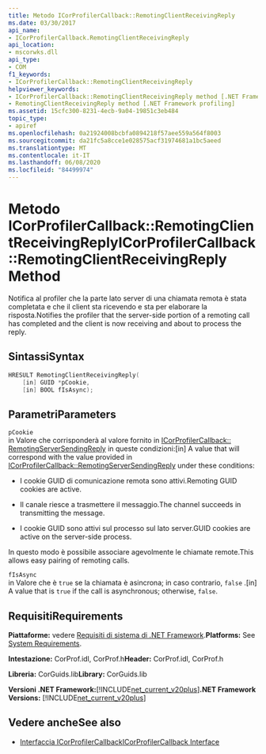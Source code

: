 ```yaml
---
title: Metodo ICorProfilerCallback::RemotingClientReceivingReply
ms.date: 03/30/2017
api_name:
- ICorProfilerCallback.RemotingClientReceivingReply
api_location:
- mscorwks.dll
api_type:
- COM
f1_keywords:
- ICorProfilerCallback::RemotingClientReceivingReply
helpviewer_keywords:
- ICorProfilerCallback::RemotingClientReceivingReply method [.NET Framework profiling]
- RemotingClientReceivingReply method [.NET Framework profiling]
ms.assetid: 15cfc300-8231-4ecb-9a04-19851c3eb484
topic_type:
- apiref
ms.openlocfilehash: 0a21924008bcbfa0894218f57aee559a564f8003
ms.sourcegitcommit: da21fc5a8cce1e028575acf31974681a1bc5aeed
ms.translationtype: MT
ms.contentlocale: it-IT
ms.lasthandoff: 06/08/2020
ms.locfileid: "84499974"
---
```

# <a name="icorprofilercallbackremotingclientreceivingreply-method"></a><span data-ttu-id="c6f2a-102">Metodo ICorProfilerCallback::RemotingClientReceivingReply</span><span class="sxs-lookup"><span data-stu-id="c6f2a-102">ICorProfilerCallback::RemotingClientReceivingReply Method</span></span>
<span data-ttu-id="c6f2a-103">Notifica al profiler che la parte lato server di una chiamata remota è stata completata e che il client sta ricevendo e sta per elaborare la risposta.</span><span class="sxs-lookup"><span data-stu-id="c6f2a-103">Notifies the profiler that the server-side portion of a remoting call has completed and the client is now receiving and about to process the reply.</span></span>  
  
## <a name="syntax"></a><span data-ttu-id="c6f2a-104">Sintassi</span><span class="sxs-lookup"><span data-stu-id="c6f2a-104">Syntax</span></span>  
  
```cpp  
HRESULT RemotingClientReceivingReply(  
    [in] GUID *pCookie,  
    [in] BOOL fIsAsync);
```  
  
## <a name="parameters"></a><span data-ttu-id="c6f2a-105">Parametri</span><span class="sxs-lookup"><span data-stu-id="c6f2a-105">Parameters</span></span>  
 `pCookie`  
 <span data-ttu-id="c6f2a-106">in Valore che corrisponderà al valore fornito in [ICorProfilerCallback:: RemotingServerSendingReply](icorprofilercallback-remotingserversendingreply-method.md) in queste condizioni:</span><span class="sxs-lookup"><span data-stu-id="c6f2a-106">[in] A value that will correspond with the value provided in [ICorProfilerCallback::RemotingServerSendingReply](icorprofilercallback-remotingserversendingreply-method.md) under these conditions:</span></span>  
  
- <span data-ttu-id="c6f2a-107">I cookie GUID di comunicazione remota sono attivi.</span><span class="sxs-lookup"><span data-stu-id="c6f2a-107">Remoting GUID cookies are active.</span></span>  
  
- <span data-ttu-id="c6f2a-108">Il canale riesce a trasmettere il messaggio.</span><span class="sxs-lookup"><span data-stu-id="c6f2a-108">The channel succeeds in transmitting the message.</span></span>  
  
- <span data-ttu-id="c6f2a-109">I cookie GUID sono attivi sul processo sul lato server.</span><span class="sxs-lookup"><span data-stu-id="c6f2a-109">GUID cookies are active on the server-side process.</span></span>  
  
 <span data-ttu-id="c6f2a-110">In questo modo è possibile associare agevolmente le chiamate remote.</span><span class="sxs-lookup"><span data-stu-id="c6f2a-110">This allows easy pairing of remoting calls.</span></span>  
  
 `fIsAsync`  
 <span data-ttu-id="c6f2a-111">in Valore che è `true` se la chiamata è asincrona; in caso contrario, `false` .</span><span class="sxs-lookup"><span data-stu-id="c6f2a-111">[in] A value that is `true` if the call is asynchronous; otherwise, `false`.</span></span>  
  
## <a name="requirements"></a><span data-ttu-id="c6f2a-112">Requisiti</span><span class="sxs-lookup"><span data-stu-id="c6f2a-112">Requirements</span></span>  
 <span data-ttu-id="c6f2a-113">**Piattaforme:** vedere [Requisiti di sistema di .NET Framework](../../get-started/system-requirements.md).</span><span class="sxs-lookup"><span data-stu-id="c6f2a-113">**Platforms:** See [System Requirements](../../get-started/system-requirements.md).</span></span>  
  
 <span data-ttu-id="c6f2a-114">**Intestazione:** CorProf.idl, CorProf.h</span><span class="sxs-lookup"><span data-stu-id="c6f2a-114">**Header:** CorProf.idl, CorProf.h</span></span>  
  
 <span data-ttu-id="c6f2a-115">**Libreria:** CorGuids.lib</span><span class="sxs-lookup"><span data-stu-id="c6f2a-115">**Library:** CorGuids.lib</span></span>  
  
 <span data-ttu-id="c6f2a-116">**Versioni .NET Framework:**[!INCLUDE[net_current_v20plus](../../../../includes/net-current-v20plus-md.md)]</span><span class="sxs-lookup"><span data-stu-id="c6f2a-116">**.NET Framework Versions:** [!INCLUDE[net_current_v20plus](../../../../includes/net-current-v20plus-md.md)]</span></span>  
  
## <a name="see-also"></a><span data-ttu-id="c6f2a-117">Vedere anche</span><span class="sxs-lookup"><span data-stu-id="c6f2a-117">See also</span></span>

- [<span data-ttu-id="c6f2a-118">Interfaccia ICorProfilerCallback</span><span class="sxs-lookup"><span data-stu-id="c6f2a-118">ICorProfilerCallback Interface</span></span>](icorprofilercallback-interface.md)
